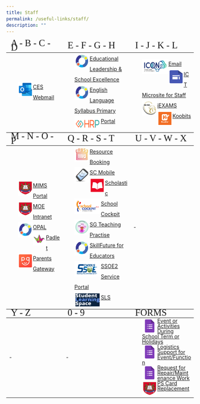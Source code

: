```yaml
---
title: Staff
permalink: /useful-links/staff/
description: ""
---
```

<table style="font-size:14px">
<!--Header #1--->
<thead>
	<tr>
		<td style="line-height:0.5; font-size:25px;font-family:impact" width="250">A - B - C - D</td>
		<td style="line-height:0.5; font-size:25px;font-family:impact" width="300">E - F - G - H</td>
		<td style="line-height:0.5; font-size:25px;font-family:impact">I - J - K - L</td>
	</tr>
</thead>
<tbody>
	<tr>
		<td><ul style="margin:0px; list-style-type:none;">
			<li style="line-height:2;"><a href="http://schools.gov.sg/owa/auth/logon.aspx" target="_blank"><img src="/images/Icons/ces_icon.jpg" style="border:3px solid white; float:left;width:35px;height:35px">CES Webmail</a></li>
			</ul></td>
		<td>
			<ul style="margin:0px; list-style-type:none;">
						<li style="line-height:2"><a href="https://idm.opal2.moe.edu.sg/account/login?returnUrl=%2Fconnect%2Fauthorize%2Fcallback%3Fclient_id%3Dcsl%26response_type%3Dcode%26redirect_uri%3Dhttps%253A%252F%252Fwww.opal2.moe.edu.sg%252Fcsl%252Fuser%252Fauth%252Fexternal%253Fauthclient%253DIdM%26xoauth_displayname%3DOPAL2.0%26scope%3Dopenid%2520profile%2520cxDomainInternalApi%2520offline_access%26state%3De3c97ca0443a65b9e6029fdc06b5949de82cc69bd2deed5070427f30d98b11d8" target="_blank"><img src="/images/Icons/opal_icon.png" style="border:3px solid white; float:left;width:35px;height:35px">Educational Leadership &amp; School Excellence</a></li>
					<li style="line-height:2;"><a href="https://idm.opal2.moe.edu.sg/account/login?returnUrl=%2Fconnect%2Fauthorize%2Fcallback%3Fclient_id%3Dcsl%26response_type%3Dcode%26redirect_uri%3Dhttps%253A%252F%252Fwww.opal2.moe.edu.sg%252Fcsl%252Fuser%252Fauth%252Fexternal%253Fauthclient%253DIdM%26xoauth_displayname%3DOPAL2.0%26scope%3Dopenid%2520profile%2520cxDomainInternalApi%2520offline_access%26state%3D3726dc35705b06ad97120d97e218a20480b09c15265164b9ea46578cb963a15f" target="_blank"><img src="/images/Icons/opal_icon.png" style="border:3px solid white; float:left;width:35px;height:35px">English Language Syllabus Primary</a></li>
				<li style="line-height:2;"><a href="https://www.hrp.gov.sg" target="_blank"><img src="/images/Icons/hrp_logo.png" style="border:3px solid white; float:left;width:65px;height:35px;">Portal</a></li>
			</ul>
		</td>
		<td>
			<ul style="margin:0px;  list-style-type:none">
				<li style="line-height:2"><a href="https://icon.moe.edu.sg/" target="_blank"><img src="/images/Icons/icon_2.png" style="border:3px solid white; float:left;width:65px;height:35px">Email</a></li>
				<li style="line-height:2;"><a href="https://sites.google.com/moe.edu.sg/pps-epedagogy-and-ict-tools-sh/school-cockpit-matters" target="_blank"><img src="/images/Icons/gsite_icon.png" style="border:3px solid white; float:left;width:35px;height:35px">ICT Microsite for Staff</a></li>
				<li style="line-height:2;"><a href="https://iexams.seab.gov.sg" target="_blank"><img src="/images/Icons/seab-logo.png" style="border:3px solid white; float:left;width:35px;height:35px;">iEXAMS</a></li>
				<li style="line-height:2;"><a href="https://member.koobits.com/" target="_blank"><img src="/images/Icons/koobits_logo.jpg" style="border:3px solid white; float:left;width:35px;height:35px">Koobits</a></li>
			</ul>
		</td>
	</tr>
	</tbody>
<!--Header #2--->
<thead>
	<tr>
		<td style="line-height:0.5; font-size:25px; font-family:impact">M - N - O - P</td>
		<td style="line-height:0.5; font-size:25px; font-family:impact">Q - R - S - T</td>
		<td style="line-height:0.5; font-size:25px; font-family:impact">U - V - W - X</td>
	</tr>
</thead>
<tbody>
	<tr>
		<td><ul style="margin:0px; list-style-type:none">
			<li style="line-height:2;"><a href="https://idp.mims.moe.gov.sg" target="_blank"><img src="/images/Icons/moe_logo.jpg" style="border:3px solid white; float:left;width:35px;height:35px;">MIMS Portal</a></li>
			<li style="line-height:2;"><a href="https://intranet.moe.gov.sg/Pages/Home.aspx" target="_blank"><img src="/images/Icons/moe_logo.jpg" style="border:3px solid white; float:left;width:35px;height:35px;">MOE Intranet</a></li>
			<li style="line-height:2;"><a href="https://www.opal2.moe.edu.sg/app/learner" target="_blank"><img src="/images/Icons/opal_icon.png" style="border:3px solid white; float:left;width:35px;height:35px">OPAL</a></li>
		<li style="line-height:2;"><a href="https://punggolpri.padlet.org/auth/login" target="_blank"><img src="/images/Icons/padlet2.png" style="float:left;width:35px;height:35px">Padlet</a></li>
		<li style="line-height:2;"><a href="https://pg.moe.edu.sg/" target="_blank"><img src="/images/Icons/PG.png" style="border:3px solid white; float:left;width:35px;height:35px">Parents Gateway</a></li>
			</ul></td>
		<td><ul style="margin:0px; list-style-type:none; line-height:3">
				<li style="line-height:2;"><a href="https://rbs.avero-tech.com/" target="_blank"><img src="/images/Icons/rbslogo.JPG" style="border:3px solid white; float:left;width:35px;height:35px">Resource Booking</a></li>
				<li style="line-height:2;"><a href="https://scmobile.moe.edu.sg/home" target="_blank"><img src="/images/Icons/scmobile.jpeg" style="border:3px solid white; float:left;width:35px;height:35px">SC Mobile</a></li>
				<li style="line-height:2;"><a href="https://slz02.scholasticlearningzone.com/resources/dp-int/dist/#/login3/SGPDT3K" target="_blank"><img src="/images/Icons/scholastic.jpg" style="border:3px solid white; float:left;width:35px;height:35px">Scholastic</a></li>
				<li style="line-height:2;"><a href="https://schoolcockpit.moe.gov.sg/" target="_blank"><img src="/images/Icons/SC.gif" style="border:3px solid white; float:left;width:65px;height:35px">School Cockpit</a></li>
				<li style="line-height:2;"><a href="https://go.gov.sg/stpwiki" target="_blank"><img src="/images/Icons/stp_icon.png" style="border:3px solid white; float:left;width:35px;height:35px">SG Teaching Practise </a></li>
				<li style="line-height:2;"><a href="https://idm.opal2.moe.edu.sg/account/login?returnUrl=%2Fconnect%2Fauthorize%2Fcallback%3Fclient_id%3Dcsl%26response_type%3Dcode%26redirect_uri%3Dhttps%253A%252F%252Fwww.opal2.moe.edu.sg%252Fcsl%252Fuser%252Fauth%252Fexternal%253Fauthclient%253DIdM%26xoauth_displayname%3DOPAL2.0%26scope%3Dopenid%2520profile%2520cxDomainInternalApi%2520offline_access%26state%3D7f9f409da91aa05df58fd89c3edf38c3bf11cb5d3e1f9796a244538d0736f468" target="_blank"><img src="/images/Icons/opal_icon.png" style="border:3px solid white; float:left;width:35px;height:35px">SkillFuture for Educators</a></li>
				<li style="line-height:2;"><a href="https://ssoe2.moe.edu.sg/" target="_blank"><img src="/images/Icons/SSOE2.png" style="border:3px solid white; float:left;width:65px;height:35px;">SSOE2 Service Portal</a></li>
				<li style="line-height:2;"><a href="https://www.learning.moe.edu.sg/sls/index.html" target="_blank"><img src="/images/Icons/sls_icon.png" style="border:3px solid white; float:left;width:65px;height:35px">SLS</a></li>
			</ul></td>
		<td>-</td>
	</tr>
	</tbody>
<!--Header #3--->
<thead><tr>
		<td style="line-height:0.5; font-size:25px; font-family:impact">Y - Z</td>
		<td style="line-height:0.5; font-size:25px; font-family:impact">0 - 9</td>
		<td style="line-height:0.5; font-size:25px; font-family:impact">FORMS</td>
	</tr></thead>
<tbody>
	<tr>
		<td>-</td>
		<td>-</td>
	<td>
			<ul style="margin:0px; list-style-type:none;">
				<li style="line-height:1;"><a href="https://docs.google.com/forms/d/e/1FAIpQLSe7SOVBtTmhq0UQMUAE2yHiv8syp_wHzFlNfB6R2-xVf0KMDw/viewform" target="_blank"><img src="/images/Icons/gform_icon.png" style="border:3px solid white; float:left;width:35px;height:35px">Event or Activities During School Term or Holidays</a></li>
				<li style="line-height:1;"><a href="https://docs.google.com/forms/u/0/d/e/1FAIpQLSeXzijlqP1NRVQ9i3o5au1D5TVlG4879dKrVTYz8J_bcpxAYg/formrestricted#start=openform" target="_blank"><img src="/images/Icons/gform_icon.png" style="border:3px solid white; float:left;width:35px;height:35px">Logistics Support for Event/Function</a></li>
				<li style="line-height:1;"><a href="https://docs.google.com/forms/u/0/d/e/1FAIpQLSf3O6N7LwnGCsK7QUAAAK4Iaa7ltrQXIvntLElhfRJpkOS7aA/formrestricted" target="_blank"><img src="/images/Icons/gform_icon.png" style="border:3px solid white; float:left;width:35px;height:35px">Request for Repair/Maintenance Work</a></li>
				<li style="line-height:1;"><a href="https://form.gov.sg/5efbeadcd65ea300118041a7" target="_blank"><img src="/images/Icons/moe_logo.jpg" style="border:3px solid white; float:left;width:35px;height:35px">PS Card Replacement</a></li>
		</ul>
		</td>
	</tr></tbody></table>